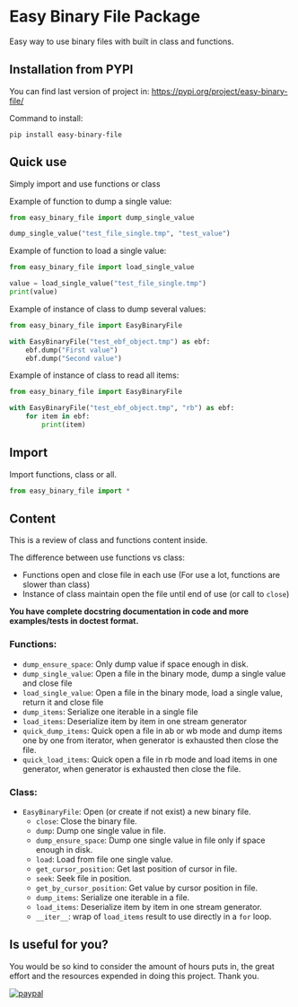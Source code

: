 # Easy Binary File Package

Easy way to use binary files with built in class and functions.

## Installation from PYPI
You can find last version of project in: https://pypi.org/project/easy-binary-file/

Command to install:
```
pip install easy-binary-file
```

## Quick use
Simply import and use functions or class

Example of function to dump a single value:
```python
from easy_binary_file import dump_single_value

dump_single_value("test_file_single.tmp", "test_value")
```

Example of function to load a single value:
```python
from easy_binary_file import load_single_value

value = load_single_value("test_file_single.tmp")
print(value)
```

Example of instance of class to dump several values:
```python
from easy_binary_file import EasyBinaryFile

with EasyBinaryFile("test_ebf_object.tmp") as ebf:
    ebf.dump("First value")
    ebf.dump("Second value")
```

Example of instance of class to read all items:
```python
from easy_binary_file import EasyBinaryFile

with EasyBinaryFile("test_ebf_object.tmp", "rb") as ebf:
    for item in ebf:
        print(item)
```


## Import
Import functions, class or all.
```python
from easy_binary_file import *
```

## Content
This is a review of class and functions content inside.

The difference between use functions vs class: 
 * Functions open and close file in each use (For use a lot, functions are slower than class)
 * Instance of class maintain open the file until end of use (or call to `close`)

**You have complete docstring documentation in code and more examples/tests in doctest format.**

### Functions:

 * `dump_ensure_space`: Only dump value if space enough in disk.
 * `dump_single_value`: Open a file in the binary mode, dump a single value and close file
 * `load_single_value`: Open a file in the binary mode, load a single value, return it and close file
 * `dump_items`: Serialize one iterable in a single file
 * `load_items`: Deserialize item by item in one stream generator
 * `quick_dump_items`: Quick open a file in ab or wb mode and dump items one by one from iterator, when generator is exhausted then close the file.
 * `quick_load_items`: Quick open a file in rb mode and load items in one generator, when generator is exhausted then close the file.

### Class:
 * `EasyBinaryFile`: Open (or create if not exist) a new binary file.
    * `close`: Close the binary file.
    * `dump`: Dump one single value in file.
    * `dump_ensure_space`: Dump one single value in file only if space enough in disk.
    * `load`: Load from file one single value.
    * `get_cursor_position`: Get last position of cursor in file.
    * `seek`: Seek file in position.
    * `get_by_cursor_position`: Get value by cursor position in file.
    * `dump_items`: Serialize one iterable in a file.
    * `load_items`: Deserialize item by item in one stream generator.
    * `__iter__`: wrap of `load_items` result to use directly in a `for` loop.


## Is useful for you?
You would be so kind to consider the amount of hours puts in, the great effort and the resources expended in doing this
project. Thank you.

[![paypal](https://www.paypalobjects.com/en_US/i/btn/btn_donateCC_LG.gif)](https://www.paypal.com/cgi-bin/webscr?cmd=_s-xclick&hosted_button_id=PWRRXZ2HETVG8&source=url)
